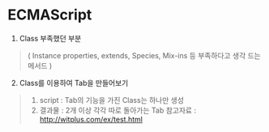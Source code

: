 # ECMAScript
1. Class 부족했던 부분
> ( Instance properties, extends, Species, Mix-ins 등 부족하다고 생각 드는 메서드 )

2. Class를 이용하여 Tab을 만들어보기
> 1. script : Tab의 기능을 가진 Class는 하나만 생성
> 2. 결과물 : 2개 이상 각각 따로 돌아가는 Tab
> 참고자료 : <a href="http://witplus.com/ex/test.html" target='_blank'>http://witplus.com/ex/test.html</a>
